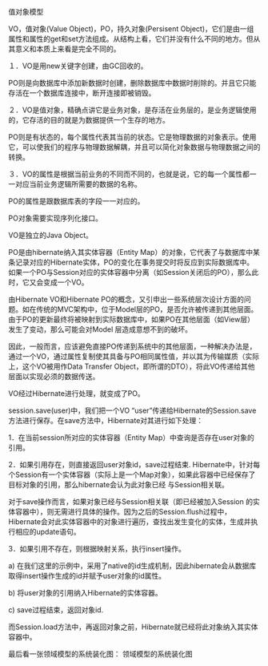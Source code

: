 值对象模型

VO，值对象(Value Object)，PO，持久对象(Persisent Object)，它们是由一组属性和属性的get和set方法组成。从结构上看，它们并没有什么不同的地方。但从其意义和本质上来看是完全不同的。

１．VO是用new关键字创建，由GC回收的。

PO则是向数据库中添加新数据时创建，删除数据库中数据时削除的。并且它只能存活在一个数据库连接中，断开连接即被销毁。

２．VO是值对象，精确点讲它是业务对象，是存活在业务层的，是业务逻辑使用的，它存活的目的就是为数据提供一个生存的地方。

PO则是有状态的，每个属性代表其当前的状态。它是物理数据的对象表示。使用它，可以使我们的程序与物理数据解耦，并且可以简化对象数据与物理数据之间的转换。

３．VO的属性是根据当前业务的不同而不同的，也就是说，它的每一个属性都一一对应当前业务逻辑所需要的数据的名称。

PO的属性是跟数据库表的字段一一对应的。

PO对象需要实现序列化接口。

VO是独立的Java Object。

PO是由hibernate纳入其实体容器（Entity Map）的对象，它代表了与数据库中某条记录对应的Hibernate实体，PO的变化在事务提交时将反应到实际数据库中。如果一个PO与Session对应的实体容器中分离（如Session关闭后的PO），那么此时，它又会变成一个VO。

由Hibernate VO和Hibernate PO的概念，又引申出一些系统层次设计方面的问题。如在传统的MVC架构中，位于Model层的PO，是否允许被传递到其他层面。由于PO的更新最终将被映射到实际数据库中，如果PO在其他层面（如View层）发生了变动，那么可能会对Model 层造成意想不到的破坏。

因此，一般而言，应该避免直接PO传递到系统中的其他层面，一种解决办法是，通过一个VO，通过属性复制使其具备与PO相同属性值，并以其为传输媒质（实际上，这个VO被用作Data Transfer Object，即所谓的DTO），将此VO传递给其他层面以实现必须的数据传送。

VO经过Hibernate进行处理，就变成了PO。

session.save(user)中，我们把一个VO “user”传递给Hibernate的Session.save方法进行保存。在save方法中，Hibernate对其进行如下处理：

1．在当前session所对应的实体容器（Entity Map）中查询是否存在user对象的引用。

2．如果引用存在，则直接返回user对象id，save过程结束. Hibernate中，针对每个Session有一个实体容器（实际上是一个Map对象），如果此容器中已经保存了目标对象的引用，那么hibernate会认为此对象已经 与Session相关联。

对于save操作而言，如果对象已经与Session相关联（即已经被加入Session 的实体容器中），则无需进行具体的操作。因为之后的Session.flush过程中，Hibernate会对此实体容器中的对象进行遍历，查找出发生变化的实体，生成并执行相应的update语句。

3．如果引用不存在，则根据映射关系，执行insert操作。

a) 在我们这里的示例中，采用了native的id生成机制，因此hibernate会从数据库取得insert操作生成的id并赋予user对象的id属性。

b) 将user对象的引用纳入Hibernate的实体容器。

c) save过程结束，返回对象id.

而Session.load方法中，再返回对象之前，Hibernate就已经将此对象纳入其实体容器中。

最后看一张领域模型的系统装化图： 
领域模型的系统装化图
